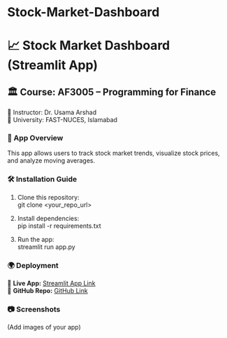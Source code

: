 # Stock-Market-Dashboard
# 📈 Stock Market Dashboard (Streamlit App)

## 🏛 Course: AF3005 – Programming for Finance
📌 Instructor: Dr. Usama Arshad  
📌 University: FAST-NUCES, Islamabad  

### 🔹 App Overview  
This app allows users to track stock market trends, visualize stock prices, and analyze moving averages.

### 🛠 Installation Guide  
1. Clone this repository:  
git clone <your_repo_url>

2. Install dependencies:  
pip install -r requirements.txt

3. Run the app:  
streamlit run app.py

### 🌍 Deployment  
🔗 **Live App:** [Streamlit App Link](https://stock-market-dashboard-y98bzknd8nuq9cuzsxqfwc.streamlit.app/)  
🔗 **GitHub Repo:** [GitHub Link](https://github.com/Muhammad-Arsalan23/Stock-Market-Dashboard.git)  

### 📷 Screenshots  
(Add images of your app)
